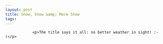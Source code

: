 ```yaml
---
layout: post
title: Snow, Snow &amp; More Snow
tags:
---
```



                <p>The title says it all: no better weather in sight! :-(</p>
